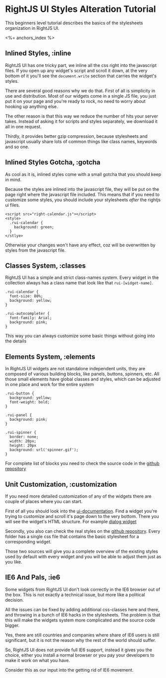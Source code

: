 # RightJS UI Styles Alteration Tutorial

This beginners level tutorial describes the basics of the stylesheets
organization in RightJS UI.

<%= anchors_index %>


## Inlined Styles, :inline

RightJS UI has one tricky part, we inline all the css right into the
javascript files. If you open up any widget's script and scroll it down, at
the very bottom of it you'll see the `document.write` section that carries the
widget's styles.

There are several good reasons why we do that. First of all is simplicity in
use and distribution. Most of our widgets come in a single JS file, you just
put it on your page and you're ready to rock, no need to worry about hooking
up anything else.

The other reason is that this way we reduce the number of hits your server
takes. Instead of asking it for scripts and styles separately, we download it
all in one request.

Thirdly, it provides better gzip compression, because stylesheets and
javascript usually share lots of common things like class names, keywords and
so one.


## Inlined Styles Gotcha, :gotcha

As cool as it is, inlined styles come with  a small gotcha that you should
keep in mind.

Because the styles are inlined into the javascript file, they will be put on
the page right where the javascript file included. This means that if you need
to customize some styles, you should include your stylesheets _after_ the
rightjs ui files.

    <script src="right-calendar.js"></script>
    <style>
      .rui-calendar {
        background: green;
      }
    </stlye>

Otherwise your changes won't have any effect, coz will be overwritten by
styles from the javascript file.


## Classes System, :classes

RightJS UI has a simple and strict class-names system. Every widget in the
collection always has a class name that look like that `rui-[widget-name]`.

    .rui-calendar {
      font-size: 80%;
      background: yellow;
    }

    .rui-autocompleter {
      font-family: Arial;
      background: pink;
    }

This way you can always customize some basic things without going into the
details


## Elements System, :elements

In RightJS UI widgets are not standalone independent units, they are composed
of various building blocks, like panels, buttons, spinners, etc. All those
small elements have global classes and styles, which can be adjusted in one
place and work for the entire system

    .rui-button {
      background: yellow;
      font-weight: bold;
    }

    .rui-panel {
      background: pink;
    }

    .rui-spinner {
      border: none;
      width: 20px;
      height: 20px
      background: url('spinner.gif');
    }

For complete list of blocks you need to check the source code in the
[github repository](http://github.com/rightjs/rightjs-ui/tree/master/lib/css/)


## Unit Customization, :customization

If you need more detailed customization of any of the widgets there are couple
of places where you can start.

First of all you should look into the [ui-documentation](/ui). Find a widget
you're trying to customize and scroll it's page down to the very bottom. There
you will see the widget's HTML structure. For example
[dialog widget](/ui/dialog#styles)

Secondly, you also can check the real styles on the
[github repository](http://github.com/rightjs/rightjs-ui/tree/master/src/).
Every folder has a single css file that contains the basic stylesheet for a
corresponding widget.

Those two sources will give you a complete overview of the existing styles
used by default with every widget and you will be able to adjust them just
as you like.


## IE6 And Pals, :ie6

Some widgets from RightJS UI don't look correctly in the IE6 browser out
of the box. This is not exactly a technical issue, but more like a political
decision.

All the issues can be fixed by adding additional css-classes here and there,
and throwing in a bunch of IE6 hacks in the stylesheets. The problem is that
this will make the widgets system more complicated and the source code bigger.

Yes, there are still countries and companies where share of IE6 users is still
significant, but it is not the reason why the rest of the world should suffer.

So, RightJS UI does not provide full IE6 support, instead it gives you the
choice, either you install a normal browser or you pay your developers to make
it work on what you have.

Consider this as our input into the getting rid of IE6 movement.

